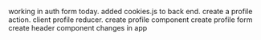 working in auth form today.
added cookies.js to back end.
create a profile action.
client profile reducer.
create profile component
create profile form
create header component
changes in app
